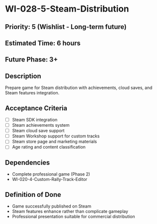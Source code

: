 # WI-028-5-Steam-Distribution

## Priority: 5 (Wishlist - Long-term future)
## Estimated Time: 6 hours
## Future Phase: 3+

## Description
Prepare game for Steam distribution with achievements, cloud saves, and Steam features integration.

## Acceptance Criteria
- [ ] Steam SDK integration
- [ ] Steam achievements system
- [ ] Steam cloud save support
- [ ] Steam Workshop support for custom tracks
- [ ] Steam store page and marketing materials
- [ ] Age rating and content classification

## Dependencies
- Complete professional game (Phase 2)
- WI-020-4-Custom-Rally-Track-Editor

## Definition of Done
- Game successfully published on Steam
- Steam features enhance rather than complicate gameplay
- Professional presentation suitable for commercial distribution
